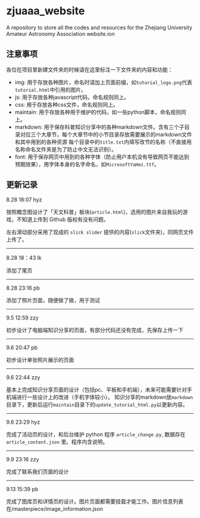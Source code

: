 # zjuaaa_website
A repository to store all the codes and resources for the Zhejiang University Amateur Astronomy Association website.ion

## 注意事项
各位在项目里新建文件夹的时候请在这里标注一下文件夹的内容和功能：  

+ img: 用于存放各种图片，命名时请加上页面前缀，如`tutorial_logo.png`代表`tutorial.html`中引用的图片。
+ js: 用于存放各种javascript代码，命名规则同上。
+ css: 用于存放各种css文件，命名规则同上。
+ maintain: 用于存放各种用于维护的代码，如一些python脚本，命名规则同上。
+ markdown: 用于保存科普知识分享中的各种markdown文件。含有三个子目录对应三个大章节，每个大章节中的小节目录存放需要展示的markdown文件和其中用到的各种资源
每个目录中的`title.txt`内填写改节的名称（不直接用名称命名文件夹是为了防止中文无法识别）。
+ font: 用于保存网页中用到的各种字体（防止用户本机没有导致网页不能达到预期效果），用字体本身的名字命名，如`MicrosoftYaHei.ttf`。

## 更新记录

8.28 18:07 hyz

按照概念图设计了「天文科普」板块(`article.html`)，选用的图片来自我玩的游戏，不知道上传到 Github 版权有没有问题。

左右滑动部分采用了现成的 `slick slider` 提供的内容(`slick`文件夹)，同网页文件上传了。

---
8.28 18：43 lk

添加了尾页

---
8.28 23:16 pb

添加了照片页面，随便做了做，用于测试

---
9.5 12:59 zzy

初步设计了电脑端知识分享的页面，有部分代码还没有完成，先保存上传一下

---
9.6 20:47 pb

初步设计单张照片展示的页面

---
9.6 22:44 zzy

基本上完成知识分享页面的设计（包括pc、平板和手机端），未来可能需要针对手机端进行一些设计上的改进（手机字体较小）。
知识分享的markdown放`markdown`目录下，更新后运行`maintain`目录下的`update_tutorial_html.py`以更新内容。

---
9.6 23:29 hyz

完成了活动页的设计，和后台维护 python 程序 `article_change.py`, 数据存在 `article_content.json` 里。程序内含说明。

---
9.9 23:16 zzy

完成了联系我们页面的设计

---
9.13 15:39 pb

完成了图库页和详情页的设计。图片页面都需要挂载才能工作。图片信息列表在/masterpiece/image_information.json

